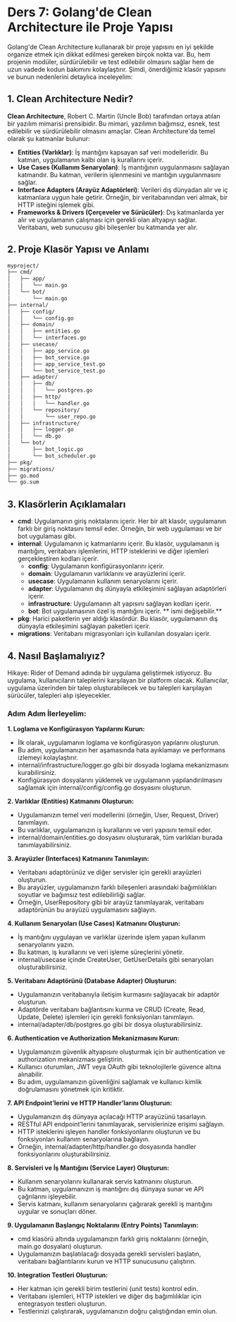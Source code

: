 # Ders 7: Golang'de Clean Architecture ile Proje Yapısı

Golang'de Clean Architecture kullanarak bir proje yapısını en iyi şekilde organize etmek için dikkat edilmesi gereken birçok nokta var. Bu, hem projenin modüler, sürdürülebilir ve test edilebilir olmasını sağlar hem de uzun vadede kodun bakımını kolaylaştırır. Şimdi, önerdiğimiz klasör yapısını ve bunun nedenlerini detaylıca inceleyelim:

## 1. Clean Architecture Nedir?

**Clean Architecture**, Robert C. Martin (Uncle Bob) tarafından ortaya atılan bir yazılım mimarisi prensibidir. Bu mimari, yazılımın bağımsız, esnek, test edilebilir ve sürdürülebilir olmasını amaçlar. Clean Architecture'da temel olarak şu katmanlar bulunur:

- **Entities (Varlıklar)**: İş mantığını kapsayan saf veri modelleridir. Bu katman, uygulamanın kalbi olan iş kurallarını içerir.
- **Use Cases (Kullanım Senaryoları)**: İş mantığının uygulanmasını sağlayan katmandır. Bu katman, verilerin işlenmesini ve mantığın uygulanmasını sağlar.
- **Interface Adapters (Arayüz Adaptörleri)**: Verileri dış dünyadan alır ve iç katmanlara uygun hale getirir. Örneğin, bir veritabanından veri almak, bir HTTP isteğini işlemek gibi.
- **Frameworks & Drivers (Çerçeveler ve Sürücüler)**: Dış katmanlarda yer alır ve uygulamanın çalışması için gerekli olan altyapıyı sağlar. Veritabanı, web sunucusu gibi bileşenler bu katmanda yer alır.

## 2. Proje Klasör Yapısı ve Anlamı

```bash
myproject/
├── cmd/
│   ├── app/
│   │   └── main.go
│   └── bot/
│       └── main.go
├── internal/
│   ├── config/
│   │   └── config.go
│   ├── domain/
│   │   ├── entities.go
│   │   └── interfaces.go
│   ├── usecase/
│   │   ├── app_service.go
│   │   ├── bot_service.go
│   │   ├── app_service_test.go
│   │   └── bot_service_test.go
│   ├── adapter/
│   │   ├── db/
│   │   │   └── postgres.go
│   │   ├── http/
│   │   │   └── handler.go
│   │   └── repository/
│   │       └── user_repo.go
│   ├── infrastructure/
│   │   ├── logger.go
│   │   └── db.go
│   └── bot/
│       ├── bot_logic.go
│       └── bot_scheduler.go
├── pkg/
├── migrations/
├── go.mod
└── go.sum

```

## 3. Klasörlerin Açıklamaları

- **cmd**: Uygulamanın giriş noktalarını içerir. Her bir alt klasör, uygulamanın farklı bir giriş noktasını temsil eder. Örneğin, bir web uygulaması ve bir bot uygulaması gibi.
- **internal**: Uygulamanın iç katmanlarını içerir. Bu klasör, uygulamanın iş mantığını, veritabanı işlemlerini, HTTP isteklerini ve diğer işlemleri gerçekleştiren kodları içerir.
    - **config**: Uygulamanın konfigürasyonlarını içerir.
    - **domain**: Uygulamanın varlıklarını ve arayüzlerini içerir.
    - **usecase**: Uygulamanın kullanım senaryolarını içerir.
    - **adapter**: Uygulamanın dış dünyayla etkileşimini sağlayan adaptörleri içerir.
    - **infrastructure**: Uygulamanın alt yapısını sağlayan kodları içerir.
    - **bot**: Bot uygulamasının özel iş mantığını içerir. ** ismi değişebilir.**
- **pkg**: Harici paketlerin yer aldığı klasördür. Bu klasör, uygulamanın dış dünyayla etkileşimini sağlayan paketleri içerir.
- **migrations**: Veritabanı migrasyonları için kullanılan dosyaları içerir.

## 4. Nasıl Başlamalıyız?

Hikaye: Rider of Demand adında bir uygulama geliştirmek istiyoruz. Bu uygulama, kullanıcıların taleplerini karşılayan bir platform olacak. Kullanıcılar, uygulama üzerinden bir talep oluşturabilecek ve bu talepleri karşılayan sürücüler, talepleri alıp işleyecekler.

### Adım Adım İlerleyelim:
**1. Loglama ve Konfigürasyon Yapılarını Kurun:**
- İlk olarak, uygulamanın loglama ve konfigürasyon yapılarını oluşturun.
- Bu adım, uygulamanızın her aşamasında hata ayıklamayı ve performans izlemeyi kolaylaştırır.
- internal/infrastructure/logger.go gibi bir dosyada loglama mekanizmasını kurabilirsiniz.
- Konfigürasyon dosyalarını yüklemek ve uygulamanın yapılandırılmasını sağlamak için internal/config/config.go dosyasını oluşturun.

**2.	Varlıklar (Entities) Katmanını Oluşturun:**
- Uygulamanızın temel veri modellerini (örneğin, User, Request, Driver) tanımlayın.
- Bu varlıklar, uygulamanızın iş kurallarını ve veri yapısını temsil eder.
- internal/domain/entities.go dosyasını oluşturarak, tüm varlıkları burada tanımlayabilirsiniz.

**3.	Arayüzler (Interfaces) Katmanını Tanımlayın:**
- Veritabanı adaptörünüz ve diğer servisler için gerekli arayüzleri oluşturun.
- Bu arayüzler, uygulamanızın farklı bileşenleri arasındaki bağımlılıkları soyutlar ve bağımsız test edilebilirliği sağlar.
- Örneğin, UserRepository gibi bir arayüz tanımlayarak, veritabanı adaptörünün bu arayüzü uygulamasını sağlayın.

**4.	Kullanım Senaryoları (Use Cases) Katmanını Oluşturun:**
- İş mantığını uygulayan ve varlıklar üzerinde işlem yapan kullanım senaryolarını yazın.
- Bu katman, iş kurallarını ve veri işleme süreçlerini yönetir.
- internal/usecase içinde CreateUser, GetUserDetails gibi senaryoları oluşturabilirsiniz.

**5.	Veritabanı Adaptörünü (Database Adapter) Oluşturun:**
- Uygulamanızın veritabanıyla iletişim kurmasını sağlayacak bir adaptör oluşturun.
- Adaptörde veritabanı bağlantısını kurma ve CRUD (Create, Read, Update, Delete) işlemleri için gerekli fonksiyonları tanımlayın.
- internal/adapter/db/postgres.go gibi bir dosya oluşturabilirsiniz.

**6.	Authentication ve Authorization Mekanizmasını Kurun:**
- Uygulamanızın güvenlik altyapısını oluşturmak için bir authentication ve authorization mekanizması geliştirin.
- Kullanıcı oturumları, JWT veya OAuth gibi teknolojilerle güvence altına alınabilir.
- Bu adım, uygulamanızın güvenliğini sağlamak ve kullanıcı kimlik doğrulamasını yönetmek için kritiktir.

**7.	API Endpoint’lerini ve HTTP Handler’larını Oluşturun:**
- Uygulamanızın dış dünyaya açılacağı HTTP arayüzünü tasarlayın.
- RESTful API endpoint’lerini tanımlayarak, servislerinize erişimi sağlayın.
- HTTP isteklerini işleyen handler fonksiyonlarını oluşturun ve bu fonksiyonları kullanım senaryolarına bağlayın.
- Örneğin, internal/adapter/http/handler.go dosyasında handler fonksiyonlarını oluşturabilirsiniz.

**8.	Servisleri ve İş Mantığını (Service Layer) Oluşturun:**
- Kullanım senaryolarını kullanarak servis katmanını oluşturun.
- Bu katman, uygulamanızın iş mantığını dış dünyaya sunar ve API çağrılarını işleyebilir.
- Servis katmanı, kullanım senaryolarını çağırarak gerekli iş mantığını uygular ve sonuçları döner.

**9.	Uygulamanın Başlangıç Noktalarını (Entry Points) Tanımlayın:**
- cmd klasörü altında uygulamanızın farklı giriş noktalarını (örneğin, main.go dosyaları) oluşturun.
- Uygulamanızın başlatılacağı dosyada gerekli servisleri başlatın, veritabanı bağlantılarını kurun ve HTTP sunucusunu çalıştırın.

**10.	Integration Testleri Oluşturun:**

- Her katman için gerekli birim testlerini (unit tests) kontrol edin.
- Veritabanı işlemleri, HTTP istekleri ve diğer dış bağımlılıklar için entegrasyon testleri oluşturun.
- Testlerinizi çalıştırarak, uygulamanızın doğru çalıştığından emin olun.